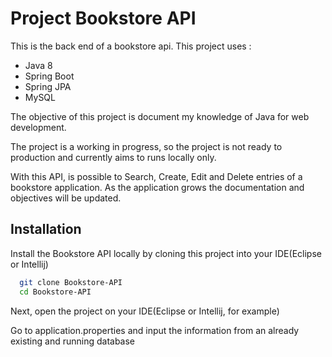 
# Project Bookstore API

This is the back end of a bookstore api. This project uses :


* Java 8
* Spring Boot
* Spring JPA
* MySQL

The objective of this project is document my knowledge of Java for web development.

The project is a working in progress, so the project is not ready to production and currently aims to runs locally only.

With this API, is possible to Search, Create, Edit and Delete entries of a bookstore application. As the application grows the documentation and objectives will be updated.


## Installation 

Install the Bookstore API locally by cloning this project into your IDE(Eclipse or Intellij) 

```bash 
  git clone Bookstore-API
  cd Bookstore-API
```
Next, open the project on your IDE(Eclipse or Intellij, for example)

Go to application.properties and input the information from an already existing and running database